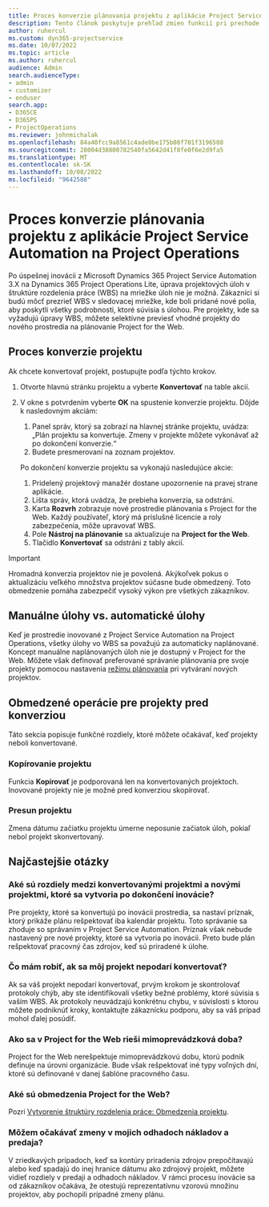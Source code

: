 ```yaml
---
title: Proces konverzie plánovania projektu z aplikácie Project Service Automation na Project Operations
description: Tento článok poskytuje prehľad zmien funkcií pri prechode z Microsoft Dynamics 365 Project Service Automation na Dynamics 365 Project Operations
author: ruhercul
ms.custom: dyn365-projectservice
ms.date: 10/07/2022
ms.topic: article
ms.author: ruhercul
audience: Admin
search.audienceType:
- admin
- customizer
- enduser
search.app:
- D365CE
- D365PS
- ProjectOperations
ms.reviewer: johnmichalak
ms.openlocfilehash: 84a40fcc9a8561c4ade0be175b08f701f3196508
ms.sourcegitcommit: 28004d38800782540fa5642d41f8fe0f6e2d9fa5
ms.translationtype: MT
ms.contentlocale: sk-SK
ms.lasthandoff: 10/08/2022
ms.locfileid: "9642588"
---
```

# <a name="project-service-automation-to-project-operations-project-scheduling-conversion-process"></a>Proces konverzie plánovania projektu z aplikácie Project Service Automation na Project Operations

Po úspešnej inovácii z Microsoft Dynamics 365 Project Service Automation 3.X na Dynamics 365 Project Operations Lite, úprava projektových úloh v štruktúre rozdelenia práce (WBS) na mriežke úloh nie je možná. Zákazníci si budú môcť prezrieť WBS v sledovacej mriežke, kde boli pridané nové polia, aby poskytli všetky podrobnosti, ktoré súvisia s úlohou. Pre projekty, kde sa vyžadujú úpravy WBS, môžete selektívne previesť vhodné projekty do nového prostredia na plánovanie Project for the Web.

## <a name="project-conversion-process"></a>Proces konverzie projektu

Ak chcete konvertovať projekt, postupujte podľa týchto krokov.

1. Otvorte hlavnú stránku projektu a vyberte **Konvertovať** na table akcií.
1. V okne s potvrdením vyberte **OK** na spustenie konverzie projektu. Dôjde k nasledovným akciám:

    1. Panel správ, ktorý sa zobrazí na hlavnej stránke projektu, uvádza: „Plán projektu sa konvertuje. Zmeny v projekte môžete vykonávať až po dokončení konverzie.“
    1. Budete presmerovaní na zoznam projektov.

    Po dokončení konverzie projektu sa vykonajú nasledujúce akcie:

    1. Pridelený projektový manažér dostane upozornenie na pravej strane aplikácie.
    1. Lišta správ, ktorá uvádza, že prebieha konverzia, sa odstráni.
    1. Karta **Rozvrh** zobrazuje nové prostredie plánovania s Project for the Web. Každý používateľ, ktorý má príslušné licencie a roly zabezpečenia, môže upravovať WBS.
    1. Pole **Nástroj na plánovanie** sa aktualizuje na **Project for the Web**.
    1. Tlačidlo **Konvertovať** sa odstráni z tably akcií.

> [!IMPORTANT]
> Hromadná konverzia projektov nie je povolená. Akýkoľvek pokus o aktualizáciu veľkého množstva projektov súčasne bude obmedzený. Toto obmedzenie pomáha zabezpečiť vysoký výkon pre všetkých zákazníkov.

## <a name="manual-tasks-vs-automatic-tasks"></a>Manuálne úlohy vs. automatické úlohy

Keď je prostredie inovované z Project Service Automation na Project Operations, všetky úlohy vo WBS sa považujú za automaticky naplánované. Koncept manuálne naplánovaných úloh nie je dostupný v Project for the Web. Môžete však definovať preferované správanie plánovania pre svoje projekty pomocou nastavenia [režimu plánovania](/project-management/scheduling-modes.md) pri vytváraní nových projektov.

## <a name="restricted-operations-for-pre-conversion-projects"></a>Obmedzené operácie pre projekty pred konverziou

Táto sekcia popisuje funkčné rozdiely, ktoré môžete očakávať, keď projekty neboli konvertované.

### <a name="copy-project"></a>Kopírovanie projektu

Funkcia **Kopírovať** je podporovaná len na konvertovaných projektoch. Inovované projekty nie je možné pred konverziou skopírovať.

### <a name="move-project"></a>Presun projektu

Zmena dátumu začiatku projektu úmerne neposunie začiatok úloh, pokiaľ nebol projekt skonvertovaný.

## <a name="frequently-asked-questions"></a>Najčastejšie otázky

### <a name="what-are-the-differences-between-converted-projects-and-new-projects-that-are-created-after-the-upgrade-has-been-completed"></a>Aké sú rozdiely medzi konvertovanými projektmi a novými projektmi, ktoré sa vytvoria po dokončení inovácie?

Pre projekty, ktoré sa konvertujú po inovácii prostredia, sa nastaví príznak, ktorý prikáže plánu rešpektovať iba kalendár projektu. Toto správanie sa zhoduje so správaním v Project Service Automation. Príznak však nebude nastavený pre nové projekty, ktoré sa vytvoria po inovácii. Preto bude plán rešpektovať pracovný čas zdrojov, keď sú priradené k úlohe.

### <a name="what-should-i-do-if-my-project-fails-to-be-converted"></a>Čo mám robiť, ak sa môj projekt nepodarí konvertovať?

Ak sa váš projekt nepodarí konvertovať, prvým krokom je skontrolovať protokoly chýb, aby ste identifikovali všetky bežné problémy, ktoré súvisia s vaším WBS. Ak protokoly neuvádzajú konkrétnu chybu, v súvislosti s ktorou môžete podniknúť kroky, kontaktujte zákaznícku podporu, aby sa váš prípad mohol ďalej posúdiť.

### <a name="how-are-business-closures-handled-in-project-for-the-web"></a>Ako sa v Project for the Web rieši mimoprevádzková doba?

Project for the Web nerešpektuje mimoprevádzkovú dobu, ktorú podnik definuje na úrovni organizácie. Bude však rešpektovať iné typy voľných dní, ktoré sú definované v danej šablóne pracovného času.

### <a name="what-are-the-limitations-of-project-for-the-web"></a>Aké sú obmedzenia Project for the Web?

Pozri [Vytvorenie štruktúry rozdelenia práce: Obmedzenia projektu](/project-management/create-wbs#project-limitations.md).

### <a name="can-i-expect-changes-to-my-cost-and-sales-estimates"></a>Môžem očakávať zmeny v mojich odhadoch nákladov a predaja?

V zriedkavých prípadoch, keď sa kontúry priradenia zdrojov prepočítavajú alebo keď spadajú do inej hranice dátumu ako zdrojový projekt, môžete vidieť rozdiely v predaji a odhadoch nákladov. V rámci procesu inovácie sa od zákazníkov očakáva, že otestujú reprezentatívnu vzorovú množinu projektov, aby pochopili prípadné zmeny plánu.
